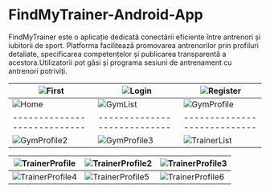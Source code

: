 # FindMyTrainer-Android-App
FindMyTrainer este o aplicație dedicată conectării eficiente între antrenori și iubitorii de sport. Platforma facilitează promovarea antrenorilor prin profiluri detaliate, specificarea competențelor și publicarea transparentă a acestora.Utilizatorii pot găsi și programa sesiuni de antrenament cu antrenori potriviți.

|![First](https://github.com/user-attachments/assets/91481bfc-bfd9-4ec3-867f-c66e9be58836) | ![Login](https://github.com/user-attachments/assets/3a61ddc5-890d-4c03-96ef-7776002d07fe) | ![Register](https://github.com/user-attachments/assets/8676c2d6-5b45-47db-9c00-299325dec48d) |
|----------------------------|----------------------------|----------------------------|
| ![Home](https://github.com/user-attachments/assets/9d128065-cc9e-42ad-86bc-c8193e2677bb)  | ![GymList](https://github.com/user-attachments/assets/dab6c61a-ff65-415d-bb63-2844db433dfa) | ![GymProfile](https://github.com/user-attachments/assets/2a0c8d59-1659-4525-9e8c-5a8e73815168)|
|----------------------------|----------------------------|----------------------------|
| ![GymProfile2](https://github.com/user-attachments/assets/3886f5d0-38fe-46da-9525-a22c50166076)  |![GymProfile3](https://github.com/user-attachments/assets/6ba66080-a257-4a9a-8b4d-9c4a45b8b066) | ![TrainerList](https://github.com/user-attachments/assets/471d46cb-6cbf-4498-9269-a102b4db22de)|

| ![TrainerProfile](https://github.com/user-attachments/assets/f8750076-4f4d-4ae1-a1fd-1993e00ca807)  |![TrainerProfile2](https://github.com/user-attachments/assets/b737f55f-38ec-49d5-9bd6-0c34862121f4) | ![TrainerProfile3](https://github.com/user-attachments/assets/1a908676-fa6b-45ac-9a44-fba551fec9d9)|
|----------------------------|----------------------------|----------------------------|
| ![TrainerProfile4](https://github.com/user-attachments/assets/9ef80f20-f426-407a-9f21-8bde6dd6c17c)  | ![TrainerProfile5](https://github.com/user-attachments/assets/b5664872-9c40-42eb-861b-9c794cc467d9) | ![TrainerProfile6](https://github.com/user-attachments/assets/6ca68cb5-16aa-4bc1-88ca-78b1369a1fc6)|












